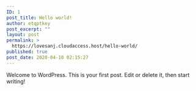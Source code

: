 ```yaml
---
ID: 1
post_title: Hello world!
author: etqptkey
post_excerpt: ""
layout: post
permalink: >
  https://lovesanj.cloudaccess.host/hello-world/
published: true
post_date: 2020-04-10 02:15:27
---
```

<!-- wp:paragraph -->
<p>Welcome to WordPress. This is your first post. Edit or delete it, then start writing!</p>
<!-- /wp:paragraph -->